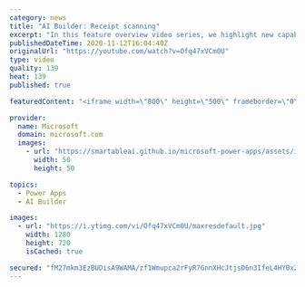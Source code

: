 ```yaml
---
category: news
title: "AI Builder: Receipt scanning"
excerpt: "In this feature overview video series, we highlight new capabilities included in the latest update to AI Builder.  Receipt scanning is a new AI Builder feature that processes receipts to identify and extract information. The AI model identifies receipt data, merchant information, total price, and taxes"
publishedDateTime: 2020-11-12T16:04:40Z
originalUrl: "https://youtube.com/watch?v=Ofq47xVCm0U"
type: video
quality: 139
heat: 139
published: true

featuredContent: "<iframe width=\"800\" height=\"500\" frameborder=\"0\" src=\"https://www.youtube.com/embed/Ofq47xVCm0U\" allow=\"accelerometer; autoplay; encrypted-media; gyroscope; picture-in-picture\" allowfullscreen></iframe>"

provider:
  name: Microsoft
  domain: microsoft.com
  images:
    - url: "https://smartableai.github.io/microsoft-power-apps/assets/images/organizations/microsoft.com-50x50.jpg"
      width: 50
      height: 50

topics:
  - Power Apps
  - AI Builder

images:
  - url: "https://i.ytimg.com/vi/Ofq47xVCm0U/maxresdefault.jpg"
    width: 1280
    height: 720
    isCached: true

secured: "fM27mkm3EzBUDisA9WAMA/zf1Wmupca2rFyR7GnnXHcJtjsD6n3IfeL4HY0x2Xd0/pWAZOB0QKWQTq6JKW5CZ1zfILvkF7PLN4vL/4mtVckMP2YIM4L/fkZbK3VfhDhGHoLdfjxn9hl0SRm0RZqEyLVRSSrLBbfFyDlW39htPHaIKXZBoK5PWnqPV7NVOitedYsPtGeTsF7vNv48zJxW1EP/6ovN+SR8D1jcNOWR3v9eUpzKzFYq5jD9f3gRf58DVZtSJ5PVDySBS+4s847aPMyGc5Tqq2cnzMc0Q6X2DweWaOzDdv7XWRKjNc9nADa6hoRRmO0JK+KArZl6U/3MBEkxjzZ1teI6aAQoJBGfwrOy/3MRz2vHytzWU+z8uYIqPIJ5rOP//bgSiR6j0N4LU0CYZzxzWjhl+zr9Jzrz+i3HS5kERm/0EMRMw1t8epDO;PTFFmwCHfvyI3sElI9wj9A=="
---
```


